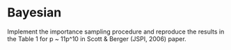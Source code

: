 # Bayesian
Implement the importance sampling procedure and reproduce the results in the Table 1 for p ~ 11p^10 in Scott & Berger (JSPI, 2006) paper.
